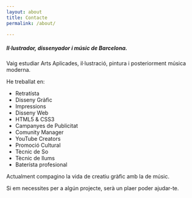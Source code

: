 ```yaml
---
layout: about
title: Contacte
permalink: /about/

---
```


##### Il·lustrador, dissenyador i músic de Barcelona.

Vaig estudiar Arts Aplicades, il·lustració, pintura i posteriorment música moderna.

He treballat en:

* Retratísta
* Disseny Gràfic
* Impressions
* Disseny Web
* HTML5 & CSS3
* Campanyes de Publicitat
* Comunity Manager
* YouTube Creators
* Promoció Cultural
* Tècnic de So
* Tècnic de llums
* Baterísta profesional

Actualment compagino la vida de creatiu gràfic amb la de músic.

Si em necessites per a algún projecte, serà un plaer poder ajudar-te.